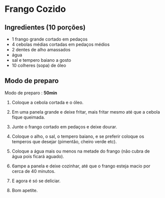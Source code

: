 # Frango Cozido

## Ingredientes (10 porções)

- 1 frango grande cortado em pedaços
- 4 cebolas médias cortadas em pedaços médios
- 2 dentes de alho amassados
- água
- sal e tempero baiano a gosto
- 10 colheres (sopa) de óleo

## Modo de preparo

Modo de preparo : **50min**

1. Coloque a cebola cortada e o óleo.

2. Em uma panela grande e deixe fritar, mais fritar mesmo até que a cebola fique queimada.

3. Junte o frango cortado em pedaços e deixe dourar.

4. Coloque o alho, o sal, o tempero baiano, e se preferir coloque os temperos que desejar (pimentão, cheiro verde etc).

5. Coloque a água mais ou menos na metade do frango (não cubra de água pois ficará aguado).

6. 6ampe a panela e deixe cozinhar, até que o frango esteja macio por cerca de 40 minutos.

7. E agora é só se deliciar.

8. Bom apetite.

